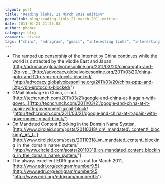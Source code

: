```yaml
---
layout: post
title: "Reading links, 21 March 2011 edition"
permalink: blog/reading-links-21-march-2011-edition
date: 2011-03-21 21:45:03
author: phobos
category: blog
comments: closed
tags: ["china", "edrigram", "gmail", "interesting links", "interesting reading", "internet censorship", "mandated content blocking", "reading links", "vpns"]
---
```


-   The ramped up censorship of the Internet by China continues while the world is distracted by the Middle East and Japan. [http://advocacy.globalvoicesonline.org/2011/03/20/china-pptp-and-l2tp-vp...](http://advocacy.globalvoicesonline.org/2011/03/20/china-pptp-and-l2tp-vpn-protocols-blocked/ "http://advocacy.globalvoicesonline.org/2011/03/20/china-pptp-and-l2tp-vpn-protocols-blocked/")
-   GMail blockage in China, or not. [http://techcrunch.com/2011/03/21/google-and-china-at-it-again-with-gover...](http://techcrunch.com/2011/03/21/google-and-china-at-it-again-with-government-gmail-block/ "http://techcrunch.com/2011/03/21/google-and-china-at-it-again-with-government-gmail-block/")
-   On Mandated Content Blocking in the Domain Name System, [http://www.circleid.com/posts/20110318\_on\_mandated\_content\_blocking\_in\_t...](http://www.circleid.com/posts/20110318_on_mandated_content_blocking_in_the_domain_name_system/ "http://www.circleid.com/posts/20110318_on_mandated_content_blocking_in_the_domain_name_system/")
-   The always excellent EDRi-gram is out for March 2011, [http://www.edri.org/edrigram/number9.5](http://www.edri.org/edrigram/number9.5 "http://www.edri.org/edrigram/number9.5")


